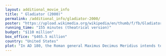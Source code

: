 ```yaml
---
layout: additional_movie_info
title: " Gladiator (2000)"
permalink: /additional_info/gladiator-2000/
poster: "https://upload.wikimedia.org/wikipedia/en/thumb/f/fb/Gladiator_%282000_film_poster%29.png/220px-Gladiator_%282000_film_poster%29.png"
running_time: "155 minutes (theatrical version)"
budget: "$110 million"
box_office: "$465.5 million"
country: "United States"
plot: "In AD 180, the Roman general Maximus Decimus Meridius intends to return home after he leads the Roman army to victory against Germanic tribes near Vindobona. Emperor Marcus Aurelius tells Maximus that his own son, Commodus, is unfit to rule and that he wishes Maximus to succeed him, as regent, to restore the Roman Republic. Angered by this decision, Commodus secretly assassinates his father.\n\nCommodus proclaims himself the new emperor and requests loyalty from Maximus, who refuses. Maximus is arrested by Praetorian Guards led by Quintus, who tells him that he and his family will die. Maximus kills his captors and, wounded, rides for his home near Turgalium, where he finds his wife and son murdered. Maximus buries them and collapses from his injuries. He is found by slave traders, who take him to Zuccabar in the Roman province of Mauretania Caesariensis and sell him to the gladiator trainer Proximo.\n\nMaximus reluctantly fights in local tournaments, his combat skills helping him win matches and gain popularity. He earns the nickname \"the Spaniard\" and befriends Juba, a gladiator from Carthage, and Hagen, a gladiator from Germania. In Rome, Commodus organizes 150 days of gladiatorial games to commemorate his father and win the approval of the Roman public. Upon hearing this, Proximo reveals to Maximus that he was once a gladiator who was freed by Marcus Aurelius, and advises him to \"win the crowd\" to gain his freedom.\n\nProximo takes his gladiators to fight in Rome's Colosseum. Disguised in a masked helmet, Maximus debuts in the arena as a Carthaginian in a re-enactment of the Battle of Zama. Unexpectedly, he leads his side to victory and wins the crowd's support. Commodus and his young nephew, Lucius, enter the Colosseum to offer their congratulations. Seeing Lucius, Maximus refrains from attacking Commodus, who orders him to reveal his identity. Maximus removes his helmet and declares his intent to seek vengeance. Commodus is compelled by the crowd to let Maximus live. That evening, Maximus is visited by Lucilla, his former lover and Commodus' sister. Distrusting her, Maximus refuses her help.\n\nCommodus arranges a duel between Maximus and Tigris of Gaul, an undefeated gladiator. Several tigers are set upon Maximus, but he prevails. At the crowd's desire, Commodus orders Maximus to kill Tigris, but Maximus spares his life in defiance. In response, the crowd chants \"Maximus the Merciful\", angering Commodus. To provoke Maximus, Commodus taunts him about the murder of his family, but Maximus resists the urge to strike him. Increasingly paranoid, Commodus instructs his advisor, Falco, to have every senator followed, and refuses to have Maximus killed for fear he will become a martyr.\n\nMaximus discovers from Cicero, his ex-orderly, that his former legions remain loyal to him. He secretly meets with Lucilla and Gracchus, an influential senator. They agree to help Maximus escape Rome to join his legions in Ostia, oust Commodus by force, and hand power back to the Roman Senate. The Praetorians arrest Gracchus. Lucilla meets Maximus at night to arrange his escape; they share a kiss. Commodus becomes suspicious when Lucius innocently hints at the conspiracy. Commodus threatens Lucilla and Lucius, and has the Praetorians attack the gladiators' barracks. Proximo and his men sacrifice themselves to enable Maximus to escape, but Maximus is captured at the rendezvous with Cicero, where the latter is killed.\n\nCommodus demands that Lucilla provide him with an heir. He challenges Maximus to a duel in the Colosseum to win back public approval and stabs him before the match to gain an advantage. Despite his injury, Maximus disarms Commodus during the duel. After Quintus and the Praetorians refuse to help him, Commodus unsheathes a hidden knife; Maximus overpowers Commodus and drives the knife into his throat, killing him. Before Maximus succumbs to his wound, he asks for political reforms, the emancipation of his gladiator allies, and the reinstatement of Gracchus as a senator. As he dies, Maximus envisions reuniting with his wife and son in the afterlife. His friends and allies honor him as \"a soldier of Rome\" and carry his body out of the arena. That night, Juba visits the Colosseum and buries figurines of Maximus' wife and son at the spot where Maximus died."
---
```

